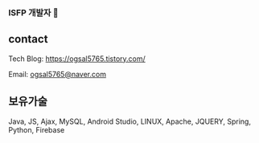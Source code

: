 ### ISFP 개발자 👋

## contact 

Tech Blog: https://ogsal5765.tistory.com/

Email: ogsal5765@naver.com

## 보유가술
Java, JS, Ajax, MySQL, Android Studio, LINUX, Apache, JQUERY, Spring, Python, Firebase

